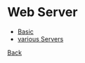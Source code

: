 # Web Server

- [Basic](basics/basics.md)
- [various Servers](servers/servers.md)

[Back](../learn.md)